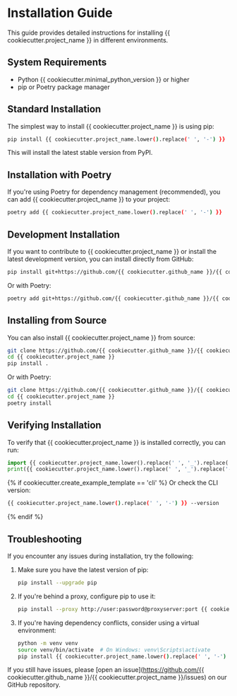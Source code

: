 # Installation Guide

This guide provides detailed instructions for installing {{ cookiecutter.project_name }} in different environments.

## System Requirements

- Python {{ cookiecutter.minimal_python_version }} or higher
- pip or Poetry package manager

## Standard Installation

The simplest way to install {{ cookiecutter.project_name }} is using pip:

```bash
pip install {{ cookiecutter.project_name.lower().replace(' ', '-') }}
```

This will install the latest stable version from PyPI.

## Installation with Poetry

If you're using Poetry for dependency management (recommended), you can add {{ cookiecutter.project_name }} to your project:

```bash
poetry add {{ cookiecutter.project_name.lower().replace(' ', '-') }}
```

## Development Installation

If you want to contribute to {{ cookiecutter.project_name }} or install the latest development version, you can install directly from GitHub:

```bash
pip install git+https://github.com/{{ cookiecutter.github_name }}/{{ cookiecutter.project_name }}.git
```

Or with Poetry:

```bash
poetry add git+https://github.com/{{ cookiecutter.github_name }}/{{ cookiecutter.project_name }}.git
```

## Installing from Source

You can also install {{ cookiecutter.project_name }} from source:

```bash
git clone https://github.com/{{ cookiecutter.github_name }}/{{ cookiecutter.project_name }}.git
cd {{ cookiecutter.project_name }}
pip install .
```

Or with Poetry:

```bash
git clone https://github.com/{{ cookiecutter.github_name }}/{{ cookiecutter.project_name }}.git
cd {{ cookiecutter.project_name }}
poetry install
```

## Verifying Installation

To verify that {{ cookiecutter.project_name }} is installed correctly, you can run:

```python
import {{ cookiecutter.project_name.lower().replace(' ', '_').replace('-', '_') }}
print({{ cookiecutter.project_name.lower().replace(' ', '_').replace('-', '_') }}.version)
```

{% if cookiecutter.create_example_template == 'cli' %}
Or check the CLI version:

```bash
{{ cookiecutter.project_name.lower().replace(' ', '-') }} --version
```

{% endif %}

## Troubleshooting

If you encounter any issues during installation, try the following:

1. Make sure you have the latest version of pip:

   ```bash
   pip install --upgrade pip
   ```

2. If you're behind a proxy, configure pip to use it:

   ```bash
   pip install --proxy http://user:password@proxyserver:port {{ cookiecutter.project_name.lower().replace(' ', '-') }}
   ```

3. If you're having dependency conflicts, consider using a virtual environment:

   ```bash
   python -m venv venv
   source venv/bin/activate  # On Windows: venv\Scripts\activate
   pip install {{ cookiecutter.project_name.lower().replace(' ', '-') }}
   ```

If you still have issues, please [open an issue](<https://github.com/{{> cookiecutter.github_name }}/{{ cookiecutter.project_name }}/issues) on our GitHub repository.
